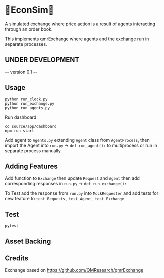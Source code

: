 # 🚀EconSim🚀
A simulated exchange where price action is a result of agents interacting through an order book.

This implements qmrExchange where agents and the exchange run in separate processes.

## UNDER DEVELOPMENT
-- version 0.1 -- 

## Usage

```
python run_clock.py
python run_exchange.py
python run_agents.py

```

Run dashboard
```
cd source/app/dashboard
npm run start
```

Add agent to `Agents.py` extending `Agent` class from `AgentProcess`, then import the Agent into `run.py` -> `def run_agent():` to multiprocess or run in separate process manually.

## Adding Features

Add function to `Exchange` then update `Request` and `Agent` then add corresponding responses in `run.py` -> `def run_exchange():`

To Test add the response from `run.py` into `MockRequester` and add tests for new feature to `test_Requests` , `test_Agent` , `test_Exchange`

## Test
```
pytest
```


## Asset Backing

## Credits
Exchange based on https://github.com/QMResearch/qmrExchange 